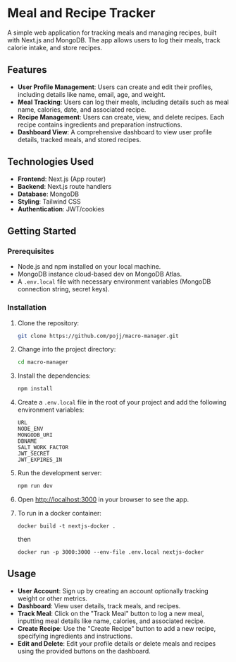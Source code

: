 # Meal and Recipe Tracker

A simple web application for tracking meals and managing recipes, built with Next.js and MongoDB. The app allows users to log their meals, track calorie intake, and store recipes.

## Features

- **User Profile Management**: Users can create and edit their profiles, including details like name, email, age, and weight.
- **Meal Tracking**: Users can log their meals, including details such as meal name, calories, date, and associated recipe.
- **Recipe Management**: Users can create, view, and delete recipes. Each recipe contains ingredients and preparation instructions.
- **Dashboard View**: A comprehensive dashboard to view user profile details, tracked meals, and stored recipes.

## Technologies Used

- **Frontend**: Next.js (App router)
- **Backend**: Next.js route handlers
- **Database**: MongoDB
- **Styling**: Tailwind CSS
- **Authentication**: JWT/cookies

## Getting Started

### Prerequisites

- Node.js and npm installed on your local machine.
- MongoDB instance cloud-based dev on MongoDB Atlas.
- A `.env.local` file with necessary environment variables (MongoDB connection string, secret keys).

### Installation

1. Clone the repository:

   ```bash
   git clone https://github.com/pojj/macro-manager.git
   ```

2. Change into the project directory:

   ```bash
   cd macro-manager
   ```

3. Install the dependencies:

   ```bash
   npm install
   ```

4. Create a `.env.local` file in the root of your project and add the following environment variables:

   ```plaintext
   URL
   NODE_ENV
   MONGODB_URI
   DBNAME
   SALT_WORK_FACTOR
   JWT_SECRET
   JWT_EXPIRES_IN
   ```

5. Run the development server:

   ```bash
   npm run dev
   ```

6. Open [http://localhost:3000](http://localhost:3000) in your browser to see the app.

7. To run in a docker container:

   `docker build -t nextjs-docker .`

   then

   `docker run -p 3000:3000 --env-file .env.local nextjs-docker`

## Usage

- **User Account**: Sign up by creating an account optionally tracking weight or other metrics.
- **Dashboard**: View user details, track meals, and recipes.
- **Track Meal**: Click on the "Track Meal" button to log a new meal, inputting meal details like name, calories, and associated recipe.
- **Create Recipe**: Use the "Create Recipe" button to add a new recipe, specifying ingredients and instructions.
- **Edit and Delete**: Edit your profile details or delete meals and recipes using the provided buttons on the dashboard.
